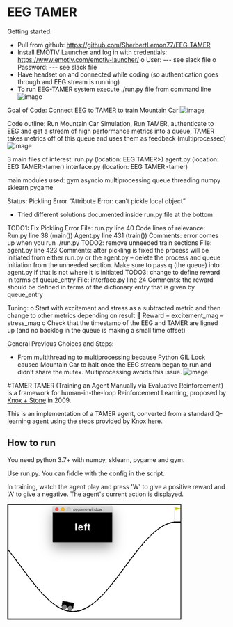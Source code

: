 # EEG TAMER 

Getting started:
-	Pull from github: https://github.com/SherbertLemon77/EEG-TAMER
-	Install EMOTIV Launcher and log in with credentials: https://www.emotiv.com/emotiv-launcher/
o	User:  --- see slack file
o	Password: --- see slack file
-	Have headset on and connected while coding (so authentication goes through and EEG stream is running)
-	To run EEG-TAMER system execute ./run.py file from command line
![image](https://user-images.githubusercontent.com/50132725/149770793-d023f542-2fc5-4d0b-9253-419edeb95991.png)


Goal of Code: 
Connect EEG to TAMER to train Mountain Car
![image](https://user-images.githubusercontent.com/50132725/149770862-0fcf1fe7-5777-4f86-8c8b-caa360880dc9.png)

Code outline: 
Run Mountain Car Simulation, Run TAMER, authenticate to EEG and get a stream of high performance metrics into a queue, TAMER takes metrics off of this queue and uses them as feedback (multiprocessed)
![image](https://user-images.githubusercontent.com/50132725/149770909-7fafc618-88e8-45e9-a699-0cc14878e8ac.png)


3 main files of interest: 
run.py		(location: EEG TAMER>)
agent.py	(location: EEG TAMER>tamer)
interface.py	(location: EEG TAMER>tamer)

main modules used: 
	gym
	asyncio
	multiprocessing
	queue
	threading
numpy
sklearn
pygame
	

Status: Pickling Error
“Attribute Error: can’t pickle local object” 
-	Tried different solutions documented inside run.py file at the bottom

TODO1: Fix Pickling Error
	File: run.py		line 40
	Code lines of relevance: 
		Run.py 	line 38 (main())
		Agent.py	line 431 (train())
Comments: error comes up when you run ./run.py
TODO2:  remove unneeded train sections
	File: agent.py		line 423
Comments: 
after pickling is fixed the process will be initiated from either run.py or the agent.py – delete the process and queue initiation from the unneeded section. Make sure to pass q (the queue) into agent.py if that is not where it is initiated
TODO3: change to define reward in terms of queue_entry
	File: interface.py 	line 24
Comments: the reward should be defined in terms of the dictionary entry that is given by queue_entry
		
Tuning: 
o	Start with excitement and stress as a subtracted metric and then change to other metrics depending on result
	Reward = excitement_mag – stress_mag
o	Check that the timestamp of the EEG and TAMER are ligned up (and no backlog in the queue is making a small time offset) 

General Previous Choices and Steps: 
-	From multithreading to multiprocessing because Python GIL Lock caused Mountain Car to halt once the EEG stream began to run and didn’t share the mutex. Multiprocessing avoids this issue. 
![image](https://user-images.githubusercontent.com/50132725/149770890-da508dc6-cdb5-4556-bade-15039aae0523.png)









#TAMER
TAMER (Training an Agent Manually via Evaluative Reinforcement) is a framework for human-in-the-loop Reinforcement Learning, proposed by [Knox + Stone](http://www.cs.utexas.edu/~sniekum/classes/RLFD-F16/papers/Knox09.pdf) in 2009. 

This is an implementation of a TAMER agent, converted from a standard Q-learning agent using the steps provided by Knox [here](http://www.cs.utexas.edu/users/bradknox/kcap09/Knox_and_Stone,_K-CAP_2009.html).



## How to run
You need python 3.7+ with numpy, sklearn, pygame and gym.

Use run.py. You can fiddle with the config in the script.

In training, watch the agent play and press 'W' to give a positive reward and 'A' to give a negative. The agent's current action is displayed.

![Screenshot of TAMER](screenshot.png)


# 
